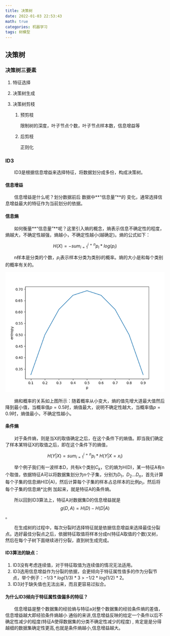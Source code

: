 ```yaml
---
title: 决策树
date: 2022-01-03 22:53:43
math: true
categories: 机器学习
tags: 树模型
---
```


## 决策树

### 决策树三要素

1. 特征选择

2. 决策树生成

3. 决策树剪枝

   1. 预剪枝

      限制树的深度，叶子节点个数，叶子节点样本数，信息增益等

   2. 后剪枝

      正则化

### ID3

&emsp;&emsp;ID3是根据信息增益来选择特征，将数据划分成多份，构成决策树。

#### 信息增益

&emsp;&emsp;信息增益是什么呢？划分数据前后 数据中**“信息量”**的 变化，通常选择信息增益最大的特征作为当前划分的依据。

#### 信息熵

&emsp;&emsp;如何衡量**“信息量”**呢？这里引入熵的概念，熵表示信息不确定性的程度，熵越大，不确定性越强，熵越小，不确定性越小(越确定)。熵的公式如下：

$$H(X)=-sum_{i=1}^{i=n}p_{i}*log(p_{i})$$

&emsp;&emsp;n样本是分类的个数，$p_{i}$表示样本分类为类别i的概率。熵的大小是和每个类别的概率有关的。

![](/images/entropy.png)

&emsp;&emsp;熵和概率的关系如上图所示：随着概率从小变大，熵的值先增大道最大值然后降到最小值，当概率值$p=0.5$时，熵值最大，说明不确定性越大，当概率值$p=0.9$时，熵值最小，不确定性越小。

#### 条件熵

&emsp;&emsp;对于条件熵，则是当X的取值确定之后，在这个条件下的熵值。即当我们确定了样本某特征X的取值之后，即在这个条件下的熵值，

$$H(Y|X)=sum_{i=1}^{i=n}p_{i}*H(Y|X=x_{i})$$

&emsp;&emsp;举个例子我们有一波样本D，共有k个类别$C_{k}$，它的熵为H(D)，某一特征A有n个取值，依据特征A可以将数据集划分为n个子集，分别为$D_{1}$，$D_{2}$...$D_{n}$，首先计算每个子集的信息熵H(D|A)，然后计算每个子集的样本占总样本的比例$p_{i}$，然后将每个子集的信息熵*比例 加起来，就是特征A的条件熵。

&emsp;&emsp;所以回到ID3算法上，特征A对数据集D的信息增益就是$$g(D,A)=H(D)-H(D|A)$$。

&emsp;&emsp;在生成树的过程中，每次分裂时选择特征就是依据信息增益来选择最佳分裂点。选好最佳分裂点之后，依据特征取值将样本分成n(特征A取值的个数)叉树，然后在每个子树下面继续进行分裂，直到树生成完成。

#### ID3算法的缺点：

1. ID3没有考虑连续值，对于特征取值为连续值的情况无法适用。
2. ID3选用信息增益作为分裂的依据，会更倾向于特征属性值多的作为分裂节点，举个例子：$-1/3*log(1/3)*3$ > $-1/2*log(1/2)*2$。
3. ID3对于缺失值也无法出来，而且更容易过拟合。

#### 为什么ID3倾向于特征属性值偏多的特征？

&emsp;&emsp;信息增益是整个数据集的经验熵与特征a对整个数据集的经验条件熵的差值，信息增益越大即经验条件熵越小
通俗的来讲,信息增益反映的给定一个条件以后不确定性减少的程度(特征A使得数据集的分类不确定性减少的程度) , 肯定是是分得越细的数据集确定性更高,也就是条件熵越小,信息增益越大。

[1]: https://www.cnblogs.com/wj-1314/p/9428494.html

